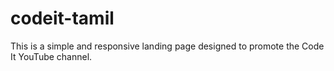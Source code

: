 # codeit-tamil
This is a simple and responsive landing page designed to promote the Code It YouTube channel. 
